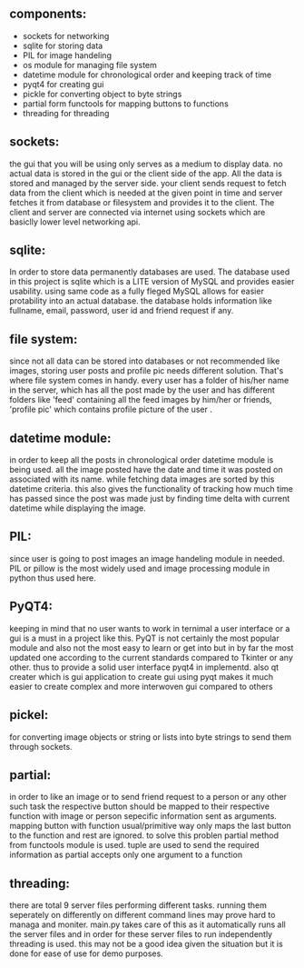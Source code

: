 components:
-
  - sockets for networking
  - sqlite for storing data
  - PIL for image handeling
  - os module for managing file system
  - datetime module for chronological order and keeping track of time
  - pyqt4 for creating gui
  - pickle for converting object to byte strings
  - partial form functools for mapping buttons to functions
  - threading for threading

sockets:
-
  the gui that you will be using only serves as a medium to display data. no actual data is stored in the gui or the
  client side of the app. All the data is stored and managed by the server side. your client sends request to fetch data
  from the client which is needed at the given point in time and server fetches it from database or filesystem and provides
  it to the client. The client and server are connected via internet using sockets which are basiclly lower level networking     api.
  
sqlite:
-
  In order to store data permanently databases are used. The database used in this project is sqlite which is a LITE version of
  MySQL and provides easier usability. using same code as a fully fleged MySQL allows for easier protability into an actual       database. the database holds information like fullname, email, password, user id and friend request if any.
  
file system:
-
  since not all data can be stored into databases or not recommended like images, storing user posts and profile pic needs different solution. That's where file system comes in handy. every user has a folder of his/her name in the server, which has all the post made by the user and has different folders like 'feed' containing all the feed images by him/her or friends, 'profile pic' which contains profile picture of the user .
  
datetime module:
-
in order to keep all the posts in chronological order datetime module is being used. all the image posted have the date and time it was posted on associated with its name. while fetching data images are sorted by this datetime criteria. this also gives the functionality of tracking how much time has passed since the post was made just by finding time delta with current datetime while displaying the image.

PIL:
-
since user is going to post images an image handeling module in needed. PIL or pillow is the most widely used and image processing module in python thus used here.

PyQT4:
-
keeping in mind that no user wants to work in ternimal a user interface or a gui is a must in a project like this. PyQT is not certainly the most popular module and also not the most easy to learn or get into but in by far the most updated one according to the current standards compared to Tkinter or any other. thus to provide a solid user interface pyqt4 in implementd. also qt creater which is gui application to create gui using pyqt makes it much easier to create complex and more interwoven gui compared to others

pickel:
-
for converting image objects or string or lists into byte strings to send them through sockets.

partial:
-
in order to like an image or to send friend request to a person or any other such task the respective button should be mapped to their respective function with image or person sepecific information sent as arguments. mapping button with function usual/primitive way only maps the last button to the function and rest are ignored. to solve this problen partial method from functools module is used. tuple are used to send the required information as partial accepts only one argument to a function

threading:
-
there are total 9 server files performing different tasks. running them seperately on differently on different command lines may prove hard to managa and moniter. main.py takes care of this as it automatically runs all the server files and in order for these server files to run independently threading is used. this may not be a good idea given the situation but it is done for ease of use for demo purposes.
